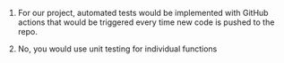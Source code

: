 1) For our project, automated tests would be implemented with GitHub actions that would be triggered every time new code is pushed to the repo. 
   
2) No, you would use unit testing for individual functions